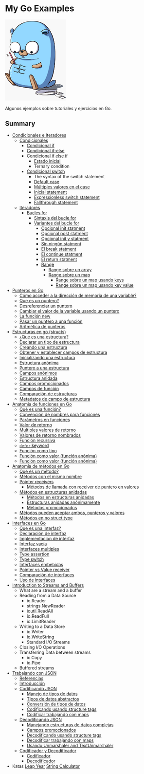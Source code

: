 # My Go Examples

<img src="./images/pet.jpeg" width="200">

Algunos ejemplos sobre tutoriales y ejercicios en Go.

## Summary

* [Condicionales e Iteradores](./example-ifelse-iterations/ifelse-iterators.md)
  * [Condicionales](./example-ifelse-iterations/ifelse-iterators.md#1-condicionales)
    * [Condicional if](./example-ifelse-iterations/ifelse-iterators.md#11-condicional-if)
    * [Condicional if-else](./example-ifelse-iterations/ifelse-iterators.md#12-condicional-if-else)
    * [Condicional if else if](./example-ifelse-iterations/ifelse-iterators.md#13-condicional-if-else-if)
      * [Estado inicial](./example-ifelse-iterations/ifelse-iterators.md#131-estado-inicial)
      * Ternary condition
    * [Condicional switch](./example-ifelse-iterations/ifelse-iterators.md#14-condicional-switch)
      * The syntax of the switch statement
      * [Default case](./example-ifelse-iterations/ifelse-iterators.md#141-default-case)
      * [Múltiples valores en el case](./example-ifelse-iterations/ifelse-iterators.md#142-multiples-valores-en-el-case)
      * [Inicial statement](./example-ifelse-iterations/ifelse-iterators.md#143-inicial-statement)
      * [Expressionless switch statement](./example-ifelse-iterations/ifelse-iterators.md#144-expressionless-switch-statement)
      * [Fallthrough statement](./example-ifelse-iterations/ifelse-iterators.md#145-fallthrough-statement)
  * [Iteradores](./example-ifelse-iterations/ifelse-iterators.md#2-Iteradores)
    * [Bucles for](./example-ifelse-iterations/ifelse-iterators.md#21-bucles-for)
      * [Sintaxis del bucle for](./example-ifelse-iterations/ifelse-iterators.md#211-sintaxis-del-bucle-for)
      * [Variantes del bucle for](./example-ifelse-iterations/ifelse-iterators.md#212-variantes-del-bucle-for)
        * [Opcional init statment](./example-ifelse-iterations/ifelse-iterators.md#2121-opcional-init-statment)
        * [Opcional post statment](./example-ifelse-iterations/ifelse-iterators.md#2122-opcional-post-statment)
        * [Opcional init y statment](./example-ifelse-iterations/ifelse-iterators.md#2123-opcional-init-y-post-statment)
        * [Sin ningún statment](./example-ifelse-iterations/ifelse-iterators.md#2124-sin-ningun-statment)
        * [El break statment](./example-ifelse-iterations/ifelse-iterators.md#2125-el-break-statement)
        * [El continue statment](./example-ifelse-iterations/ifelse-iterators.md#2126-el-continue-statement)
        * [El return statment](./example-ifelse-iterations/ifelse-iterators.md#2127-el-return-statement)
        * [Range](./example-ifelse-iterations/ifelse-iterators.md#2128-range)
          * [Range sobre un array](./example-ifelse-iterations/ifelse-iterators.md#21281-range-sobre-un-array)
          * [Range sobre un map](./example-ifelse-iterations/ifelse-iterators.md#21282-range-sobre-un-map)
            * [Range sobre un map usando keys](./example-ifelse-iterations/ifelse-iterators.md#212821-range-sobre-un-map-usando-keys)
            * [Range sobre un map usando key value](./example-ifelse-iterations/ifelse-iterators.md#212822-range-sobre-un-map-usando-key-value)
* [Punteros en Go](./example-pointers/pointers.md#1-punteros-en-go)
  * [Cómo acceder a la dirección de memoria de una variable?](./example-pointers/pointers.md#12-cómo-acceder-a-la-dirección-de-memoria-de-una-variable)
  * [Que es un puntero?](./example-pointers/pointers.md#13-que-es-un-puntero)
  * [Desreferenciar un puntero](./example-pointers/pointers.md#14-desreferenciar-un-puntero)
  * [Cambiar el valor de la variable usando un puntero](./example-pointers/pointers.md#15-cambiar-el-valor-de-la-variable-usando-un-puntero)
  * [La función new](./example-pointers/pointers.md#16-la-función-new)
  * [Pasar un puntero a una función](./example-pointers/pointers.md#17-pasar-un-puntero-a-una-función)
  * [Aritmética de punteros](./example-pointers/pointers.md#18-aritmética-de-punteros)
* [Estructuras en go (structs)](./example-structs/structs.md)
  * [¿Qué es una estructura?](./example-structs/structs.md#1-qu%C3%A9-es-una-estructura)
  * [Declarar un tipo de estructura](./example-structs/structs.md#11-declarar-un-tipo-de-estructura)
  * [Creando una estructura](./example-structs/structs.md#12-creando-una-estructura)
  * [Obtener y establecer campos de estructura](./example-structs/structs.md#13-obtener-y-establecer-campos-de-estructura)
  * [Inicializando una estructura](./example-structs/structs.md#14-inicializando-una-estructura)
  * [Estructura anónima](./example-structs/structs.md#15-estructura-an%C3%B3nima)
  * [Puntero a una estructura](./example-structs/structs.md#16-puntero-a-una-estructura)
  * [Campos anónimos](./example-structs/structs.md#17-campos-an%C3%B3nimos)
  * [Estructura anidada](./example-structs/structs.md#18-estructura-anidada)
  * [Campos promocionados](./example-structs/structs.md#19-campos-promocionados)
  * [Campos de función](./example-structs/structs.md#110-campos-de-funci%C3%B3n)
  * [Comparación de estructuras](./example-structs/structs.md#111-comparaci%C3%B3n-de-estructuras)
  * [Metadatos de campo de estructura](./example-structs/structs.md#112-metadatos-de-campo-de-estructura)
* [Anatomía de funciones en Go](./example-functions/functions.md)
  * [Qué es una función?](./example-functions/functions.md#11-qu%C3%A9-es-una-funci%C3%B3n)
  * [Convención de nombres para funciones](./example-functions/functions.md#12-convenci%C3%B3n-de-nombres-para-funciones)
  * [Parámetros en funciones](./example-functions/functions.md#13-par%C3%A1metros-en-funciones)
  * [Valor de retorno](./example-functions/functions.md#14-valor-de-retorno)
  * [Multiples valores de retorno](./example-functions/functions.md#15-multiples-valores-de-retorno)
  * [Valores de retorno nombrados](./example-functions/functions.md#16-valores-de-retorno-nombrados)
  * [Función recursiva](./example-functions/functions.md#17-funci%C3%B3n-recursiva)
  * [`defer` keyword](./example-functions/functions.md#18-defer-keyword)
  * [Función como tipo](./example-functions/functions.md#19-funci%C3%B3n-como-tipo)
  * [Función como valor (función anónima)](./example-functions/functions.md#110-funci%C3%B3n-como-valor-funci%C3%B3n-an%C3%B3nima)
  * [Función como valor (función anónima)](./example-functions/functions.md#111-expresi%C3%B3n-de-funci%C3%B3n-invocada-inmediatamente-iife)
* [Anatomía de métodos en Go](./example-methods/methods.md#1-anatomía-de-métodos-en-go)
  * [Que es un método?](./example-methods/methods.md#11-que-es-un-método)
  * [Métodos con el mismo nombre](./example-methods/methods.md#12-métodos-con-el-mismo-nombre)
  * [Pointer receivers](./example-methods/methods.md#13-pointer-receivers)
    * [Métodos de llamada con receiver de puntero en valores](./example-methods/methods.md#131-métodos-de-llamada-con-receiver-de-puntero-en-valores)
  * [Métodos en estructuras anidadas](./example-methods/methods.md#14-métodos-en-estructuras-anidadas)
    * [Métodos en estructuras anidadas](example-methods/methods.md#141-métodos-en-estructuras-anidadas)
    * [Estructuras anidadas anónimamente](./example-methods/methods.md#142-estructuras-anidadas-anónimamente)
    * [Métodos promocionados](./example-methods/methods.md#143-métodos-promocionados)
  * [Métodos pueden aceptar ambos, punteros y valores](./example-methods/methods.md#15-métodos-pueden-aceptar-ambos-punteros-y-valores)
  * [Métodos en no struct type](./example-methods/methods.md#16-métodos-en-no-struct-type)
* [Interfaces en Go](./example-interfaces/interfaces.md)
  * [Que es una interfaz?](./example-interfaces/interfaces.md#1-que-es-una-interfaz)
  * [Declaración de interfaz](./example-interfaces/interfaces.md#declaración-de-interfaz)
  * [Implementación de interfaz](./example-interfaces/interfaces.md#implementación-de-interfaz)
  * [Interfaz vacía](./example-interfaces/interfaces.md#interfaz-vacía)
  * [Interfaces multiples](./example-interfaces/interfaces.md#interfaces-multiples)
  * [Type assertion](./example-interfaces/interfaces.md#type-assertion)
  * [Type switch](./example-interfaces/interfaces.md#type-switch)
  * [Interfaces embebidas](./example-interfaces/interfaces.md#interfaces-embebidas)
  * [Pointer vs Value receiver](./example-interfaces/interfaces.md#pointer-vs-value-receiver)
  * [Comparación de interfaces](./example-interfaces/interfaces.md#comparación-de-interfaces)
  * [Uso de interfaces](./example-interfaces/interfaces.md#uso-de-interfaces)
* [Introduction to Streams and Buffers](https://medium.com/rungo/introduction-to-streams-and-buffers-d148c0cda0ad)
  * What are a stream and a buffer
  * Reading from a Data Source
    * io.Reader
    * strings.NewReader
    * ioutil.ReadAll
    * io.ReadFull
    * io.LimitReader
  * Writing to a Data Store
    * io.Writer
    * io.WriteString
    * Standard I/O Streams
  * Closing I/O Operations
  * Transferring Data between streams
    * io.Copy
    * io.Pipe
  * Buffered streams
* [Trabajando con JSON](./example-work-with-json/work-with-json.md#trabajando-con-json)
  * [Referencias](./example-work-with-json/work-with-json.md#referencias)
  * [Introducción](./example-work-with-json/work-with-json.md#introduccion)
  * [Codificando JSON](./example-work-with-json/work-with-json.md#codificando-json)
    * [Manejo de tipos de datos](./example-work-with-json/work-with-json.md#manejo-de-tipos-de-datos)
    * [Tipos de datos abstractos](./example-work-with-json/work-with-json.md#tipos-de-datos-abstractos)
    * [Conversión de tipos de datos](./example-work-with-json/work-with-json.md#conversion-de-tipos-de-datos)
    * [Codificando usando structure tags](./example-work-with-json/work-with-json.md#codificando-usando-structure-tags)
    * [Codificar trabajando con maps](./example-work-with-json/work-with-json.md#codificar-trabajando-con-maps)
  * [Decodificando JSON](./example-work-with-json/work-with-json.md#decodificando-json)
    * [Manejando estructuras de datos complejas](./example-work-with-json/work-with-json.md#manejando-estructuras-de-datos-complejas)
    * [Campos promocionados](./example-work-with-json/work-with-json.md#campos-promocionados)
    * [Decodificando usando structure tags](./example-work-with-json/work-with-json.md#decodificando-usando-structure-tags)
    * [Decodificar trabajando con maps](./example-work-with-json/work-with-json.md#decodificar-trabajando-con-maps)
    * [Usando Unmarshaler and TextUnmarshaler](./example-work-with-json/work-with-json.md#usando-unmarshaler-and-textunmarshaler)
  * [Codificador y Decodificador](./example-work-with-json/work-with-json.md#codificador-y-decodificador)
    * [Codificador](./example-work-with-json/work-with-json.md#codificador)
    * [Decodificador](./example-work-with-json/work-with-json.md#codificador)
* Katas
  [Leap Year](./katas/leapyear/leapyear.md)
  [String Calculator](./katas/stringcalculator/stringcalculator.md)
